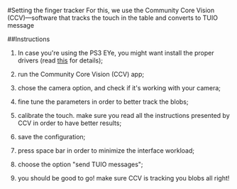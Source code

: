 
#Setting the finger tracker
For this, we use the Community Core Vision (CCV)—software that tracks the touch in the table and converts to TUIO message

##Instructions
1. In case you're using the PS3 EYe, you might want install the proper drivers (read [this](macam/README.md) for details);

2. run the Community Core Vision (CCV) app;

3. chose the camera option, and check if it's working with your camera;

4. fine tune the parameters in order to better track the blobs;

5. calibrate the touch. make sure you read all the instructions presented by CCV in order to have better results;

6. save the configuration;

7. press space bar in order to minimize the interface workload;

8. choose the option "send TUIO messages";

10. you should be good to go! make sure CCV is tracking you blobs all right!